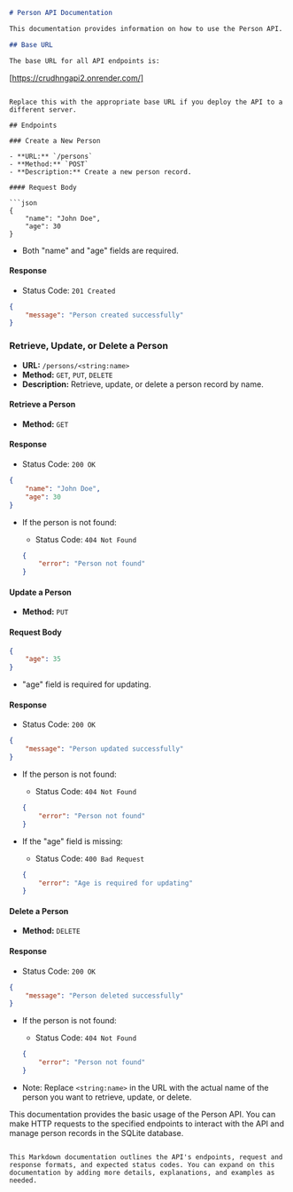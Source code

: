 ```markdown
# Person API Documentation

This documentation provides information on how to use the Person API.

## Base URL

The base URL for all API endpoints is:

```
[https://crudhngapi2.onrender.com/]
```

Replace this with the appropriate base URL if you deploy the API to a different server.

## Endpoints

### Create a New Person

- **URL:** `/persons`
- **Method:** `POST`
- **Description:** Create a new person record.

#### Request Body

```json
{
    "name": "John Doe",
    "age": 30
}
```

- Both "name" and "age" fields are required.

#### Response

- Status Code: `201 Created`

```json
{
    "message": "Person created successfully"
}
```

### Retrieve, Update, or Delete a Person

- **URL:** `/persons/<string:name>`
- **Method:** `GET`, `PUT`, `DELETE`
- **Description:** Retrieve, update, or delete a person record by name.

#### Retrieve a Person

- **Method:** `GET`

#### Response

- Status Code: `200 OK`

```json
{
    "name": "John Doe",
    "age": 30
}
```

- If the person is not found:

  - Status Code: `404 Not Found`

  ```json
  {
      "error": "Person not found"
  }
  ```

#### Update a Person

- **Method:** `PUT`

#### Request Body

```json
{
    "age": 35
}
```

- "age" field is required for updating.

#### Response

- Status Code: `200 OK`

```json
{
    "message": "Person updated successfully"
}
```

- If the person is not found:

  - Status Code: `404 Not Found`

  ```json
  {
      "error": "Person not found"
  }
  ```

- If the "age" field is missing:

  - Status Code: `400 Bad Request`

  ```json
  {
      "error": "Age is required for updating"
  }
  ```

#### Delete a Person

- **Method:** `DELETE`

#### Response

- Status Code: `200 OK`

```json
{
    "message": "Person deleted successfully"
}
```

- If the person is not found:

  - Status Code: `404 Not Found`

  ```json
  {
      "error": "Person not found"
  }
  ```

- Note: Replace `<string:name>` in the URL with the actual name of the person you want to retrieve, update, or delete.

This documentation provides the basic usage of the Person API. You can make HTTP requests to the specified endpoints to interact with the API and manage person records in the SQLite database.
```

This Markdown documentation outlines the API's endpoints, request and response formats, and expected status codes. You can expand on this documentation by adding more details, explanations, and examples as needed.
